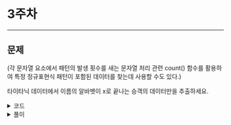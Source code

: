 # 3주차
---
## 문제
(각 문자열 요소에서 패턴의 발생 횟수를 새는 문자열 처리 관련 count() 함수를 활용하여 특정 정규표현식 패턴이 포함된 데이터를 찾는데 사용할 수도 있다.)

타이타닉 데이터에서 이름의 알바벳이 x로 끝나는 승객의 데이터만을 추출하세요.

<details><summary>코드</summary>
  
## 코드
![image](https://github.com/sejongsmarcle/2023_Autumn_DataAnalysisStudy/assets/128459219/3c9f0e1e-c909-4ead-ae0c-6e3926bf3993)

</p>
</details>
<details><summary>풀이</summary>

## 풀이
판다스를 임포트한다.

타이타닉 데이터셋 다운받아 사용한다.

문법 테이블을 참조하면 '앞의 문자로 문자열이 종료'되도록 표현하는 문자'$'를 사용한다. (x$)
